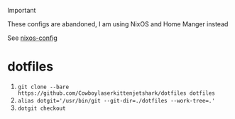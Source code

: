 > [!IMPORTANT]  
> These configs are abandoned, I am using NixOS and Home Manger instead
> 
> See [nixos-config](https://github.com/Cowboylaserkittenjetshark/nixos-config)
# dotfiles
1. ```git clone --bare https://github.com/Cowboylaserkittenjetshark/dotfiles dotfiles```</br>
2. ```alias dotgit='/usr/bin/git --git-dir=./dotfiles --work-tree=.'```</br>
3. ```dotgit checkout```
